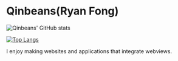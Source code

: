 # Qinbeans(Ryan Fong)

![Qinbeans' GitHub stats](https://github-readme-stats.vercel.app/api?username=Qinbeans&show_icons=true&theme=midnight-purple&bg_color=0,54007a,3f005c,3d0059,260038,1f002e,010101&hide_rank=true)

[![Top Langs](https://github-readme-stats.vercel.app/api/top-langs/?username=Qinbeans&layout=compact&theme=midnight-purple&bg_color=0,54007a,3f005c,3d0059,260038,1f002e,010101)](https://github.com/Qinbeans/Qinbeans)

I enjoy making websites and applications that integrate webviews.
